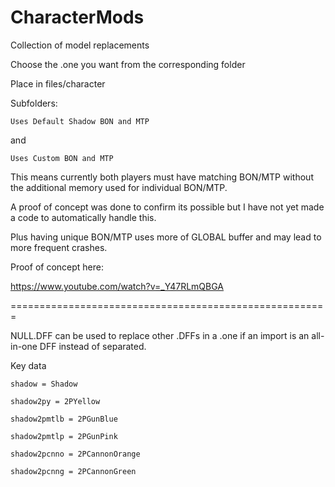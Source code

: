 # CharacterMods
Collection of model replacements


Choose the .one you want from the corresponding folder


Place in files/character

Subfolders:


`Uses Default Shadow BON and MTP`


and


`Uses Custom BON and MTP`


This means currently both players must have matching BON/MTP without the additional memory used for individual BON/MTP.


A proof of concept was done to confirm its possible but I have not yet made a code to automatically handle this.


Plus having unique BON/MTP uses more of GLOBAL buffer and may lead to more frequent crashes.


Proof of concept here:


https://www.youtube.com/watch?v=_Y47RLmQBGA


=======================================================


NULL.DFF can be used to replace other .DFFs in a .one if an import is an all-in-one DFF instead of separated.




Key data
```
shadow = Shadow

shadow2py = 2PYellow

shadow2pmtlb = 2PGunBlue

shadow2pmtlp = 2PGunPink

shadow2pcnno = 2PCannonOrange

shadow2pcnng = 2PCannonGreen
